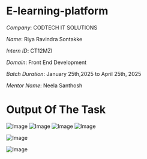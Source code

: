 # E-learning-platform

*Company*: CODTECH IT SOLUTIONS

*Name*: Riya Ravindra Sontakke

*Intern ID*: CT12MZI

*Domain*: Front End Development

*Batch Duration*: January 25th,2025 to April 25th, 2025

*Mentor Name*: Neela Santhosh

#  Output Of The Task
![Image](https://github.com/user-attachments/assets/98fd406b-4cd7-4337-b009-66e51ddf08bd)
![Image](https://github.com/user-attachments/assets/cc817336-1a21-4153-8ede-00328abdc45f)
![Image](https://github.com/user-attachments/assets/f3815ad2-c005-477a-8ebf-15bc3fb62028)
![Image](https://github.com/user-attachments/assets/27012a7b-652b-47f3-ba76-b8f83d85aaff)

![Image](https://github.com/user-attachments/assets/a72b737f-e774-4684-90ac-3044c7830a86)

![Image](https://github.com/user-attachments/assets/70101f46-12be-4938-8643-9c83484edb43)

